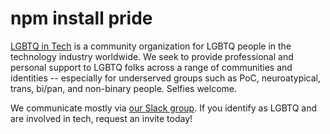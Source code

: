 # npm install pride

[LGBTQ in Tech](http://lgbtq.technology) is a community organization for LGBTQ people in the technology industry worldwide. We seek to provide professional and personal support to LGBTQ folks across a range of communities and identities -- especially for underserved groups such as PoC, neuroatypical, trans, bi/pan, and non-binary people. Selfies welcome.

We communicate mostly via [our Slack group](http://lgbtq.technology). If you identify as LGBTQ and are involved in tech, request an invite today!